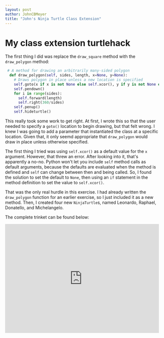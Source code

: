 ```yaml
---
layout: post
author: JohnCBMeyer
title: "John's Ninja Turtle Class Extension"
---
```


# My class extension turtlehack
The first thing I did was replace the `draw_square` method with the `draw_polygon`
method:

```python
 # A method for drawing an arbitrarily many-sided polygon
  def draw_polygon(self, sides, length, x=None, y=None):
    # Draws polygon in place unless a new location is specified
    self.goto(x if x is not None else self.xcor(), y if y is not None else self.ycor())
    self.pendown()
    for i in range(sides):
      self.forward(length)
      self.right(360/sides)
    self.penup()
    self.hideturtle()
```

This really took some work to get right. At first, I wrote this so that the user
needed to specify a `goto()` location to begin drawing, but that felt wrong. I knew
I was going to add a parameter that instantiated the class at a specific location.
Given that, it only seemd appropriate that `draw_polygon` would draw in place unless
otherwise specified.

The first thing I tried was using `self.xcor()` as a default value for the `x`
argument. However, that threw an error. After looking into it, that's apparently
a no-no. Python won't let you include `self` method calls as default arguments,
because the defaults are evaluated when the method is defined and `self` can change
between then and being called. So, I found the solution to set the default to 
`None`, then using an `if` statement in the method definition to set the value
to `self.xcor()`. 

That was the only real hurdle in this exercise. I had already written the 
`draw_polygon` function for an earlier exercise, so I just included it as a new 
method. Then, I created four new `NinjaTurtle`s, named Leonardo, Raphael,
Donatello, and Michelangelo.

The complete trinket can be found below:
<iframe src="https://trinket.io/embed/python/a87baeb349" width="100%" height="356" frameborder="0" marginwidth="0" marginheight="0" allowfullscreen></iframe>
